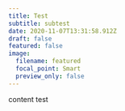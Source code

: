 ```yaml
---
title: Test
subtitle: subtest
date: 2020-11-07T13:31:58.912Z
draft: false
featured: false
image:
  filename: featured
  focal_point: Smart
  preview_only: false
---
```

content test